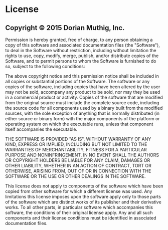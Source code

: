 License
=======

Copyright © 2015 Dorian Muthig, Inc.
------------------------------------

Permission is hereby granted, free of charge, to any person obtaining a copy
of this software and associated documentation files (the "Software"), to deal
in the Software without restriction, including without limitation the rights
to use, copy, modify, merge, publish, and/or distribute copies of the 
Software, and to permit persons to whom the Software is furnished to do so, 
subject to the following conditions:

The above copyright notice and this permission notice shall be included in all
copies or substantial portions of the Software.
The software or any copies of the software, including copies that have been 
altered by the user may not be sold, accompany any product to be sold, nor may 
they be used in a commercial product or activity.
Copies of the software that are modified from the original source must include
the complete source code, including the source code for all components used by
a binary built from the modified sources, with the sole exception of anything 
that is normally distributed (in either source or binary form) with the major 
components of the platform or operating system on which the executable runs, 
unless that component itself accompanies the executable.

THE SOFTWARE IS PROVIDED "AS IS", WITHOUT WARRANTY OF ANY KIND, EXPRESS OR
IMPLIED, INCLUDING BUT NOT LIMITED TO THE WARRANTIES OF MERCHANTABILITY,
FITNESS FOR A PARTICULAR PURPOSE AND NONINFRINGEMENT. IN NO EVENT SHALL THE
AUTHORS OR COPYRIGHT HOLDERS BE LIABLE FOR ANY CLAIM, DAMAGES OR OTHER
LIABILITY, WHETHER IN AN ACTION OF CONTRACT, TORT OR OTHERWISE, ARISING FROM,
OUT OF OR IN CONNECTION WITH THE SOFTWARE OR THE USE OR OTHER DEALINGS IN THE
SOFTWARE.

This license does not apply to components of the software which have been
copied from other software for which a different license was used.
Any limitations this license imposes upon the software apply only to those
parts of the software which are distinct works of its publisher and their 
derivative works. To all other parts, in particular software which accompanies
this software, the conditions of their original license apply. Any and all 
such components and their license conditions must be identified in associated 
documentation files.
